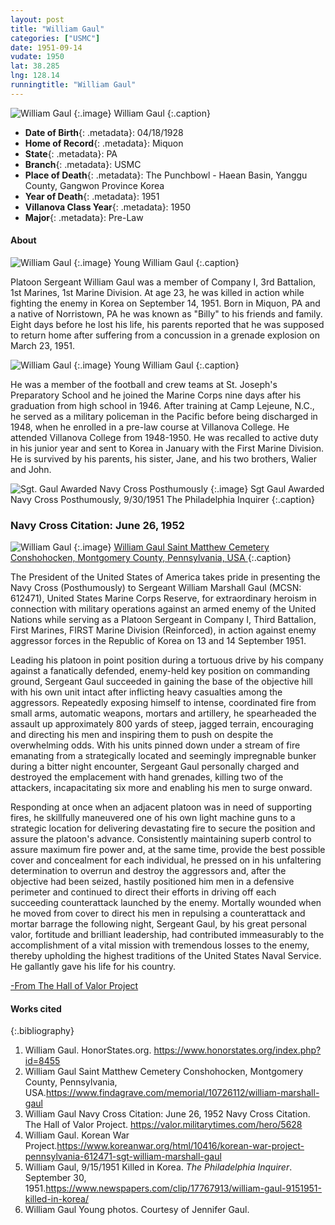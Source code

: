 ```yaml
---
layout: post
title: "William Gaul"
categories: ["USMC"]
date: 1951-09-14
vudate: 1950
lat: 38.285
lng: 128.14
runningtitle: "William Gaul"
---
```


![William Gaul](images/WilliamGaul.jpg)
   {:.image}
William Gaul
  {:.caption}

* **Date of Birth**{: .metadata}: 04/18/1928
* **Home of Record**{: .metadata}: Miquon
* **State**{: .metadata}: PA
* **Branch**{: .metadata}: USMC
* **Place of Death**{: .metadata}:  The Punchbowl - Haean Basin, Yanggu County, Gangwon Province Korea
* **Year of Death**{: .metadata}: 1951
* **Villanova Class Year**{: .metadata}: 1950
* **Major**{: .metadata}: Pre-Law


#### About

![William Gaul](images/YoungWilliamGaul2-crop2.jpg)
   {:.image}
Young William Gaul
  {:.caption}

Platoon Sergeant William Gaul was a member of Company I, 3rd Battalion, 1st Marines, 1st Marine Division. At age 23, he was killed in action while fighting the enemy in Korea on September 14, 1951. Born in Miquon, PA and a native of Norristown, PA he was known as "Billy" to his friends and family. Eight days before he lost his life, his parents reported that he was supposed to return home after suffering from a concussion in a grenade explosion on March 23, 1951.

![William Gaul](images/YoungWilliamGaul.jpg)
   {:.image}
Young William Gaul
  {:.caption}

He was a member of the football and crew teams at St. Joseph's Preparatory School and he joined the Marine Corps nine days after his graduation from high school in 1946. After training at Camp Lejeune, N.C., he served as a military policeman in the Pacific before being discharged in 1948, when he enrolled in a pre-law course at Villanova College. He attended Villanova College from 1948-1950. He was recalled to active duty in his junior year and sent to Korea in January with the First Marine Division. He is survived by his parents, his sister, Jane, and his two brothers, Walier and John.

![Sgt. Gaul Awarded Navy Cross Posthumously](images/WilliamGaulClipping.jpg)
   {:.image}
Sgt Gaul Awarded Navy Cross Posthumously, 9/30/1951 The Philadelphia Inquirer
  {:.caption}

### Navy Cross Citation: June 26, 1952

![William Gaul](images/WilliamGaulGrave.jpg)
   {:.image}
[William Gaul Saint Matthew Cemetery Conshohocken, Montgomery County, Pennsylvania, USA ](https://www.findagrave.com/memorial/10726112/william-marshall-gaul)
  {:.caption}

The President of the United States of America takes pride in presenting the Navy Cross (Posthumously) to Sergeant William Marshall Gaul (MCSN: 612471), United States Marine Corps Reserve, for extraordinary heroism in connection with military operations against an armed enemy of the United Nations while serving as a Platoon Sergeant in Company I, Third Battalion, First Marines, FIRST Marine Division (Reinforced), in action against enemy aggressor forces in the Republic of Korea on 13 and 14 September 1951.

Leading his platoon in point position during a tortuous drive by his company against a fanatically defended, enemy-held key position on commanding ground, Sergeant Gaul succeeded in gaining the base of the objective hill with his own unit intact after inflicting heavy casualties among the aggressors. Repeatedly exposing himself to intense, coordinated fire from small arms, automatic weapons, mortars and artillery, he spearheaded the assault up approximately 800 yards of steep, jagged terrain, encouraging and directing his men and inspiring them to push on despite the overwhelming odds. With his units pinned down under a stream of fire emanating from a strategically located and seemingly impregnable bunker during a bitter night encounter, Sergeant Gaul personally charged and destroyed the emplacement with hand grenades, killing two of the attackers, incapacitating six more and enabling his men to surge onward.

Responding at once when an adjacent platoon was in need of supporting fires, he skillfully maneuvered one of his own light machine guns to a strategic location for delivering devastating fire to secure the position and assure the platoon's advance. Consistently maintaining superb control to assure maximum fire power and, at the same time, provide the best possible cover and concealment for each individual, he pressed on in his unfaltering determination to overrun and destroy the aggressors and, after the objective had been seized, hastily positioned him men in a defensive perimeter and continued to direct their efforts in driving off each succeeding counterattack launched by the enemy. Mortally wounded when he moved from cover to direct his men in repulsing a counterattack and mortar barrage the following night, Sergeant Gaul, by his great personal valor, fortitude and brilliant leadership, had contributed immeasurably to the accomplishment of a vital mission with tremendous losses to the enemy, thereby upholding the highest traditions of the United States Naval Service. He gallantly gave his life for his country.



[-From The Hall of Valor Project](https://valor.militarytimes.com/hero/5628)

#### Works cited

{:.bibliography}
1. William Gaul. HonorStates.org. <https://www.honorstates.org/index.php?id=8455>
2. William Gaul Saint Matthew Cemetery Conshohocken, Montgomery County, Pennsylvania, USA.<https://www.findagrave.com/memorial/10726112/william-marshall-gaul>
3. William Gaul Navy Cross Citation: June 26, 1952 Navy Cross Citation. The Hall of Valor Project. <https://valor.militarytimes.com/hero/5628>
4. William Gaul. Korean War Project.<https://www.koreanwar.org/html/10416/korean-war-project-pennsylvania-612471-sgt-william-marshall-gaul>
5. William Gaul, 9/15/1951 Killed in Korea. _The Philadelphia Inquirer_. September 30, 1951.<https://www.newspapers.com/clip/17767913/william-gaul-9151951-killed-in-korea/>
6. William Gaul Young photos. Courtesy of Jennifer Gaul.
